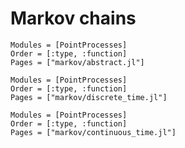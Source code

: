 # Markov chains

```@autodocs
Modules = [PointProcesses]
Order = [:type, :function]
Pages = ["markov/abstract.jl"]
```

```@autodocs
Modules = [PointProcesses]
Order = [:type, :function]
Pages = ["markov/discrete_time.jl"]
```

```@autodocs
Modules = [PointProcesses]
Order = [:type, :function]
Pages = ["markov/continuous_time.jl"]
```